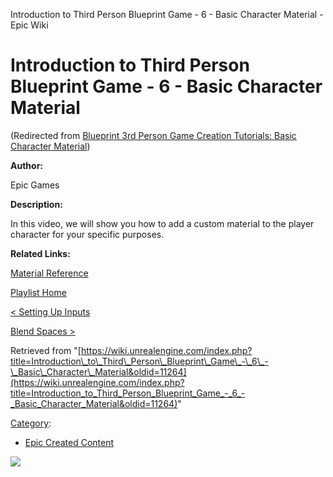 Introduction to Third Person Blueprint Game - 6 - Basic Character Material - Epic Wiki                     

Introduction to Third Person Blueprint Game - 6 - Basic Character Material
==========================================================================

(Redirected from [Blueprint 3rd Person Game Creation Tutorials: Basic Character Material](/index.php?title=Blueprint_3rd_Person_Game_Creation_Tutorials:_Basic_Character_Material&redirect=no "Blueprint 3rd Person Game Creation Tutorials: Basic Character Material"))

  

**Author:**

Epic Games

**Description:**

In this video, we will show you how to add a custom material to the player character for your specific purposes.

**Related Links:**

[Material Reference](https://docs.unrealengine.com/latest/INT/Engine/Rendering/Materials/index.html)

  

[Playlist Home](/Category:Epic_Video_Playlists "Category:Epic Video Playlists")

[< Setting Up Inputs](/Introduction_to_Third_Person_Blueprint_Game_-_5_-_Setting_Up_Inputs "Introduction to Third Person Blueprint Game - 5 - Setting Up Inputs")

[Blend Spaces >](/Introduction_to_Third_Person_Blueprint_Game_-_7_-_Blend_Spaces "Introduction to Third Person Blueprint Game - 7 - Blend Spaces")

Retrieved from "[https://wiki.unrealengine.com/index.php?title=Introduction\_to\_Third\_Person\_Blueprint\_Game\_-\_6\_-\_Basic\_Character\_Material&oldid=11264](https://wiki.unrealengine.com/index.php?title=Introduction_to_Third_Person_Blueprint_Game_-_6_-_Basic_Character_Material&oldid=11264)"

[Category](/Special:Categories "Special:Categories"):

*   [Epic Created Content](/Category:Epic_Created_Content "Category:Epic Created Content")

  ![](https://tracking.unrealengine.com/track.png)
